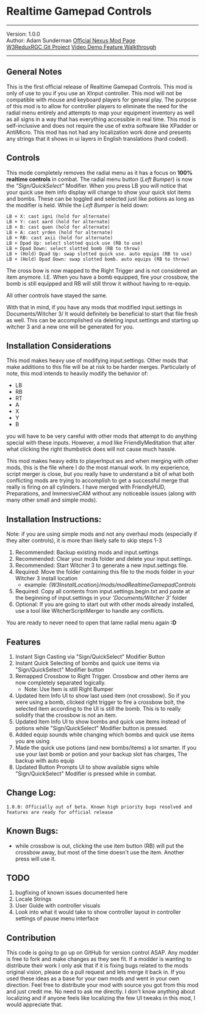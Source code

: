 # Realtime Gamepad Controls  
---

Version: 1.0.0  
Author: Adam Sunderman
[Official Nexus Mod Page](https://www.nexusmods.com/witcher3/mods/2116/)  
[W3ReduxRGC Git Project](https://github.com/adam-sunderman/modW3ReduxRGC)
[Video Demo Feature Walkthrough](https://www.youtube.com/watch?v=Lbc-3TxHNaM)

---

## General Notes
This is the first official release of Realtime Gamepad Controls. This mod is only of use to you if you use an 
XInput controller. This mod will not be compatible with mouse and keyboard players for general play. The purpose of this mod is to allow for controller players to eliminate the need for the radial menu entirely and attempts to map your equipment inventory as well as all signs in a way that has everything accessible in real time. This mod is 
self-inclusive and does not require the use of extra software like XPadder or AntiMicro. This mod has not had any localization work done and presents any strings that it shows in ui layers in English translations (hard coded).

## Controls
This mode completely removes the radial menu as it has a focus on **100% realtime controls** in combat. The radial 
menu button (*Left Bumper*) is now the *"Sign/QuickSelect"* Modifier. When you press LB you will notice that your 
quick use item info display will change to show your quick slot items and bombs. These can be toggled and 
selected just like potions as long as the modifier is held. While the *Left Bumper* is held down:  

	LB + X: cast igni (hold for alternate)
	LB + Y: cast aard (hold for alternate)
	LB + B: cast quen (hold for alternate)
	LB + A: cast yrden (hold for alternate)
	LB + RB: cast axii (hold for alternate)
	LB + Dpad Up: select slotted quick use (RB to use)
	LB + Dpad Down: select slotted bomb (RB to throw)
	LB + (Hold) Dpad Up: swap slotted quick use. auto equips (RB to use)
	LB + (Hold) Dpad Down: swap slotted bomb. auto equips (RB to throw)

The cross bow is now mapped to the Right Trigger and is not considered an item anymore. I.E. When you have a 
bomb equipped, fire your crossbow, the bomb is still equipped and RB will still throw it without having to 
re-equip.

All other controls have stayed the same.

With that in mind, if you have any mods that modified input.settings in Documents/Witcher 3/ It would 
definitely be beneficial to start that file fresh as well. This can be accomplished via deleting input.settings 
and starting up witcher 3 and a new one will be generated for you.

## Installation Considerations
This mod makes heavy use of modifying input.settings. Other mods that make additions to this file will be at risk to be harder merges. Particularly of note, this mod intends to heavily modify the behavior of:  

- LB
- RB
- RT
- A
- X
- Y
- B

you will have to be very careful with other mods that attempt to do anything special with these inputs. However, a mod like FriendlyMeditation that alter what clicking the right thumbstick does will not cause much hassle.

This mod makes heavy edits to playerInput.ws and when merging with other mods, this is the file where I do the most manual work. In my experience, script merger is close, but you really have to understand a bit of what both conflicting mods are trying to accomplish to get a successful merge that really is firing on all cylinders. I have merged with FriendlyHUD, Preparations, and ImmersiveCAM without any noticeable issues (along with many other small and simple mods).

## Installation Instructions:
Note: if you are using simple mods and not any overhaul mods (especially if they alter controls), it is more than likely safe to skip steps 1-3

1. Recommended: Backup existing mods and input.settings
2. Recommended: Clear your mods folder and delete your input.settings.
3. Recommended: Start Witcher 3 to generate a new input.settings file.
4. Required: Move the folder containing this file to the mods folder in your Witcher 3 install location
	- example: *{W3InstallLocation}/mods/modRealtimeGamepadControls*
2. Required: Copy all contents from input.settings.begin.txt and paste at the beginning of input.settings in your *'Documents/Witcher 3'* folder
3. Optional: If you are going to start out with other mods already installed, use a tool like WitcherScriptMerger to handle any conflicts.

You are ready to never need to open that lame radial menu again **:D**

## Features
1. Instant Sign Casting via "Sign/QuickSelect" Modifier Button 
2. Instant Quick Selecting of bombs and quick use items via "Sign/QuickSelect" Modifier button 
3. Remapped Crossbow to Right Trigger. Crossbow and other items are now completely separated logically.  
	- Note: Use Item is still Right Bumper
2. Updated Item Info UI to show last used item (not crossbow). So if you were using a bomb, clicked right trigger to fire a crossbow bolt, the selected item according to the UI is still the bomb. This is to really solidify that the crossbow is not an item.
3. Updated Item Info UI to show bombs and quick use items instead of potions while "Sign/QuickSelect" Modifier button is pressed.
4. Added equip sounds while changing which bombs and quick use items you are using
5. Made the quick use potions (and new bombs/items) a lot smarter. If you use your last bomb or potion and your backup slot has charges, The backup with auto equip
6. Updated Button Prompts UI to show available signs while "Sign/QuickSelect" Modifier is pressed while in combat.

## Change Log:
	1.0.0: Officially out of beta. Known high priority bugs resolved and features are ready for official release

## Known Bugs:
- while crossbow is out, clicking the use item button (RB) will put the crossbow away, but most of the time doesn't use the item. Another press will use it.

## TODO
1.	bugfixing of known issues documented here
2.	Locale Strings
3.	User Guide with controller visuals
4.	Look into what it would take to show controller layout in controller settings of pause menu interface

## Contribution
This code is going to go up on GitHub for version control ASAP. Any modder is free to fork and make changes as they see fit. If a modder is wanting to distribute their work I only ask that if it is fixing bugs related to the mods original vision, please do a pull request and lets merge it back in. If you used these ideas as a base for your own mods and went in your own direction. Feel free to distribute your mod with source you got from this mod and just credit me. No need to ask me directly. I don't know anything about localizing and if anyone feels like localizing the few UI tweaks in this mod, I would appreciate that.
